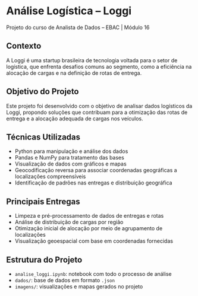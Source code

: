 # Análise Logística – Loggi  
Projeto do curso de Analista de Dados – EBAC | Módulo 16

## Contexto  
A Loggi é uma startup brasileira de tecnologia voltada para o setor de logística, que enfrenta desafios comuns ao segmento, como a eficiência na alocação de cargas e na definição de rotas de entrega.

## Objetivo do Projeto  
Este projeto foi desenvolvido com o objetivo de analisar dados logísticos da Loggi, propondo soluções que contribuam para a otimização das rotas de entrega e a alocação adequada de cargas nos veículos.

## Técnicas Utilizadas  
- Python para manipulação e análise dos dados  
- Pandas e NumPy para tratamento das bases  
- Visualização de dados com gráficos e mapas  
- Geocodificação reversa para associar coordenadas geográficas a localizações compreensíveis  
- Identificação de padrões nas entregas e distribuição geográfica

## Principais Entregas  
- Limpeza e pré-processamento de dados de entregas e rotas  
- Análise de distribuição de cargas por região  
- Otimização inicial de alocação por meio de agrupamento de localizações  
- Visualização geoespacial com base em coordenadas fornecidas

## Estrutura do Projeto  
- `analise_loggi.ipynb`: notebook com todo o processo de análise  
- `dados/`: base de dados em formato `.json`  
- `imagens/`: visualizações e mapas gerados no projeto

